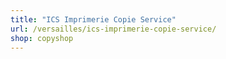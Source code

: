 ```yaml
---
title: "ICS Imprimerie Copie Service"
url: /versailles/ics-imprimerie-copie-service/
shop: copyshop
---
```

